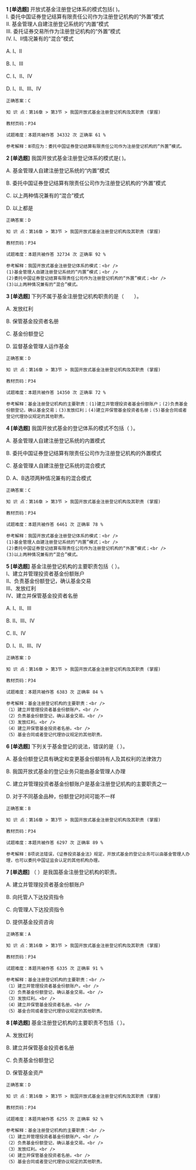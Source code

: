 **1 [单选题]** 开放式基金注册登记体系的模式包括(        )。 <br />
Ⅰ. 委托中国证券登记结算有限责任公司作为注册登记机构的“外置”模式 <br />
Ⅱ. 基金管理人自建注册登记系统的“内置”模式 <br />
Ⅲ. 委托证券交易所作为注册登记机构的“外置”模式 <br />
Ⅳ. Ⅰ、Ⅱ情况兼有的“混合”模式

A. Ⅰ、Ⅱ

B. Ⅰ、Ⅲ

C. Ⅰ、Ⅱ、Ⅳ

D. Ⅰ、Ⅱ、Ⅲ、Ⅳ 

```
正确答案：C

知 识 点：第16章 > 第3节 > 我国开放式基金注册登记机构及其职责 (掌握)

教材页码：P34

试题难度：本题共被作答 34332 次 正确率 61 %

参考解释：Ⅲ项应为：委托中国证券登记结算有限责任公司作为注册登记机构的“外置”模式。
```


**2 [单选题]** 我国开放式基金注册登记体系的模式是(        )。

A. 基金管理人自建注册登记系统的“内置”模式

B. 委托中国证券登记结算有限责任公司作为注册登记机构的“外置”模式

C. 以上两种情况兼有的“混合”模式

D. 以上都是

```
正确答案：D

知 识 点：第16章 > 第3节 > 我国开放式基金注册登记机构及其职责 (掌握)

教材页码：P34

试题难度：本题共被作答 32734 次 正确率 92 %

参考解释：我国开放式基金注册登记体系的模式：<br />
(1)基金管理人自建注册登记系统的“内置”模式；<br />
(2)委托中国证券登记结算有限责任公司作为注册登记机构的“外置”模式；<br />
(3)以上两种情况兼有的“混合”模式。
```


**3 [单选题]** 下列不属于基金注册登记机构职责的是（&emsp;&emsp;）。

A. 发放红利

B. 保管基金投资者名册

C. 基金份额登记

D. 监督基金管理人运作基金

```
正确答案：D

知 识 点：第16章 > 第3节 > 我国开放式基金注册登记机构及其职责 (掌握)

教材页码：P34

试题难度：本题共被作答 14350 次 正确率 72 %

参考解释：基金注册登记机构的主要职责：(1)建立并管理投资者基金份额账户；(2)负责基金份额登记，确认基金交易；(3)发放红利；(4)建立并保管基金投资者名册；(5)基金合同或者登记代理协议规定的其他职责。
```


**4 [单选题]** 我国开放式基金的登记体系的模式不包括（        ）。

A. 基金管理人自建注册登记系统的内置模式

B. 委托中国证券登记结算有限责任公司作为注册登记机构的外置模式

C. 基金管理人自建注册登记系统的混合模式

D. A、B选项两种情况兼有的混合模式

```
正确答案：C

知 识 点：第16章 > 第3节 > 我国开放式基金注册登记机构及其职责 (掌握)

教材页码：P34

试题难度：本题共被作答 6461 次 正确率 78 %

参考解释：我国开放式基金注册登记体系的模式：<br />
(1)基金管理人自建注册登记系统的“内置”模式；<br />
(2)委托中国证券登记结算有限责任公司作为注册登记机构的“外置”模式；<br />
(3)以上两种情况兼有的“混合”模式。
```


**5 [单选题]** 基金注册登记机构的主要职责包括（        ）。<br />
Ⅰ、建立并管理投资者基金份额账户<br />
Ⅱ、负责基金份额登记，确认基金交易<br />
Ⅲ、发放红利<br />
Ⅳ、建立并保管基金投资者名册

A. Ⅰ、Ⅱ、Ⅲ

B. Ⅱ、Ⅲ、Ⅳ

C. Ⅱ、Ⅳ

D. Ⅰ、Ⅱ、Ⅲ、Ⅳ

```
正确答案：D

知 识 点：第16章 > 第3节 > 我国开放式基金注册登记机构及其职责 (掌握)

教材页码：P34

试题难度：本题共被作答 6383 次 正确率 84 %

参考解释：基金注册登记机构的主要职责：<br />
（1）建立并管理投资者基金份额账户。<br />
（2）负责基金份额登记，确认基金交易。<br />
（3）发放红利。<br />
（4）建立并保管基金投资者名册。<br />
（5）基金合同或者登记代理协议规定的其他职责。
```


**6 [单选题]** 下列关于基金登记的说法，错误的是（        ）。

A. 基金份额登记具有确定和变更基金份额持有人及其权利的法律效力

B. 我国开放式基金的登记业务只能由基金管理人办理

C. 建立并管理投资者基金份额账户是基金注册登记机构的主要职责之一

D. 对于不同基金品种，份额登记时间可能不一样

```
正确答案：B

知 识 点：第16章 > 第3节 > 我国开放式基金注册登记机构及其职责 (掌握)

教材页码：P34

试题难度：本题共被作答 6297 次 正确率 89 %

参考解释：B项说法错误，《证券投资基金法》规定，开放式基金的登记业务可以由基金管理人办理，也可以委托中国证监会认定的其他机构办理。
```


**7 [单选题]** （        ）是我国基金注册登记机构的职责。

A. 建立并管理投资者基金份额账户

B. 向托管人下达投资指令

C. 向管理人下达投资指令

D. 提供基金投资咨询

```
正确答案：A

知 识 点：第16章 > 第3节 > 我国开放式基金注册登记机构及其职责 (掌握)

教材页码：P34

试题难度：本题共被作答 6335 次 正确率 91 %

参考解释：基金注册登记机构的主要职责：<br />
（1）建立并管理投资者基金份额账户。<br />
（2）负责基金份额登记，确认基金交易。<br />
（3）发放红利。<br />
（4）建立并保管基金投资者名册。<br />
（5）基金合同或者登记代理协议规定的其他职责。
```


**8 [单选题]** 基金注册登记机构的主要职责不包括（        ）。

A. 发放红利

B. 建立并保管基金投资者名册

C. 负责基金份额登记

D. 保管基金资产

```
正确答案：D

知 识 点：第16章 > 第3节 > 我国开放式基金注册登记机构及其职责 (掌握)

教材页码：P34

试题难度：本题共被作答 6255 次 正确率 92 %

参考解释：基金注册登记机构的主要职责：<br />
（1）建立并管理投资者基金份额账户。<br />
（2）负责基金份额登记，确认基金交易。<br />
（3）发放红利。<br />
（4）建立并保管基金投资者名册。<br />
（5）基金合同或者登记代理协议规定的其他职责。
```

